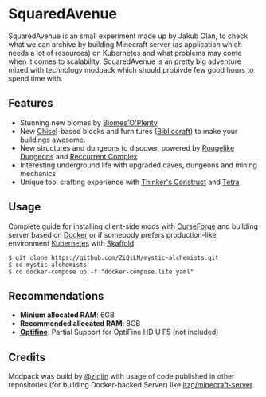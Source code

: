 # SquaredAvenue

SquaredAvenue is an small experiment made up by Jakub Olan, to check what we can archive by building Minecraft server (as application which needs a lot of
resources) on Kubernetes and what problems may come when it comes to scalability. SquaredAvenue is an pretty big adventure mixed with technology modpack which
should probivde few good hours to spend time with.

## Features

-  Stunning new biomes by [Biomes'O'Plenty](https://www.curseforge.com/minecraft/mc-mods/biomes-o-plenty)
-  New [Chisel]()-based blocks and furnitures ([Bibliocraft]()) to make your buildings awesome.
-  New structures and dungeons to discover, powered by [Rougelike Dungeons]() and [Reccurrent Complex]()
-  Interesting underground life with upgraded caves, dungeons and mining mechanics.
-  Unique tool crafting experience with [Thinker's Construct]() and [Tetra]()

## Usage

Complete guide for installing client-side mods with [CurseForge]() and building server based on [Docker]() or if somebody prefers production-like environment
[Kubernetes]() with [Skaffold]().

```
$ git clone https://github.com/ZiQiLN/mystic-alchemists.git
$ cd mystic-alchemists
$ cd docker-compose up -f "docker-compose.lite.yaml"
```

## Recommendations

-  **Minium allocated RAM**: 6GB
-  **Recommended allocated RAM**: 8GB
-  [**Optifine**](OPTIFINE.md): Partial Support for OptiFine HD U F5 (not included)

## Credits

Modpack was build by [@ziqiln](https://github.com/ziqiln) with usage of code published in other repositories (for building Docker-backed Server) like
[itzg/minecraft-server](https://github.com/itzg/docker-minecraft-server).
